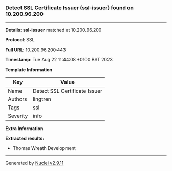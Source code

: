 ### Detect SSL Certificate Issuer (ssl-issuer) found on 10.200.96.200

----
**Details**: **ssl-issuer** matched at 10.200.96.200

**Protocol**: SSL

**Full URL**: 10.200.96.200:443

**Timestamp**: Tue Aug 22 11:44:08 +0100 BST 2023

**Template Information**

| Key | Value |
| --- | --- |
| Name | Detect SSL Certificate Issuer |
| Authors | lingtren |
| Tags | ssl |
| Severity | info |

**Extra Information**

**Extracted results:**

- Thomas Wreath Development



----

Generated by [Nuclei v2.9.11](https://github.com/projectdiscovery/nuclei)